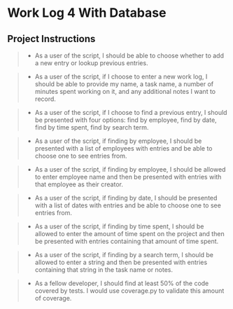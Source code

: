 # Work Log 4 With Database

## Project Instructions

>- As a user of the script, I should be able to choose whether to add a new entry or lookup previous entries.

>- As a user of the script, if I choose to enter a new work log, I should be able to provide my name, a task name, a number of minutes spent working on it, and any additional notes I want to record.

>- As a user of the script, if I choose to find a previous entry, I should be presented with four options: find by employee, find by date, find by time spent, find by search term.

>- As a user of the script, if finding by employee, I should be presented with a list of employees with entries and be able to choose one to see entries from.

>- As a user of the script, if finding by employee, I should be allowed to enter employee name and then be presented with entries with that employee as their creator.

>- As a user of the script, if finding by date, I should be presented with a list of dates with entries and be able to choose one to see entries from.

>- As a user of the script, if finding by time spent, I should be allowed to enter the amount of time spent on the project and then be presented with entries containing that amount of time spent.

>- As a user of the script, if finding by a search term, I should be allowed to enter a string and then be presented with entries containing that string in the task name or notes.

>- As a fellow developer, I should find at least 50% of the code covered by tests. I would use coverage.py to validate this amount of coverage.
